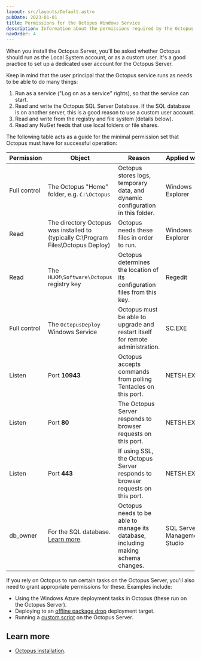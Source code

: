 ```yaml
---
layout: src/layouts/Default.astro
pubDate: 2023-01-01
title: Permissions for the Octopus Windows Service
description: Information about the permissions required by the Octopus windows service to operate.
navOrder: 4
---
```


When you install the Octopus Server, you'll be asked whether Octopus should run as the Local System account, or as a custom user. It's a good practice to set up a dedicated user account for the Octopus Server.

Keep in mind that the user principal that the Octopus service runs as needs to be able to do many things:

1. Run as a service ("Log on as a service" rights), so that the service can start.
1. Read and write the Octopus SQL Server Database. If the SQL database is on another server, this is a good reason to use a custom user account.
1. Read and write from the registry and file system (details below).
1. Read any NuGet feeds that use local folders or file shares.

The following table acts as a guide for the minimal permission set that Octopus must have for successful operation:

| Permission | Object | Reason | Applied with |
| --- | --- | --- | --- |
| Full control | The Octopus "Home" folder, e.g. `C:\Octopus` | Octopus stores logs, temporary data, and dynamic configuration in this folder. | Windows Explorer |
| Read | The directory Octopus was installed to (typically C:\Program Files\Octopus Deploy) | Octopus needs these files in order to run. | Windows Explorer |
| Read | The `HLKM\Software\Octopus` registry key | Octopus determines the location of its configuration files from this key. | Regedit |
| Full control | The `OctopusDeploy` Windows Service | Octopus must be able to upgrade and restart itself for remote administration. | SC.EXE |
| Listen | Port **10943** | Octopus accepts commands from polling Tentacles on this port. | NETSH.EXE |
| Listen | Port **80** | The Octopus Server responds to browser requests on this port. | NETSH.EXE |
| Listen | Port **443** | If using SSL, the Octopus Server responds to browser requests on this port. | NETSH.EXE |
| db\_owner | For the SQL database. [Learn more](/docs/installation/sql-server-database/). | Octopus needs to be able to manage its database, including making schema changes. | SQL Server Management Studio |

If you rely on Octopus to run certain tasks on the Octopus Server, you'll also need to grant appropriate permissions for these. Examples include:

- Using the Windows Azure deployment tasks in Octopus (these run on the Octopus Server).
- Deploying to an [offline package drop](/docs/infrastructure/deployment-targets/offline-package-drop/) deployment target.
- Running a [custom script](/docs/deployments/custom-scripts/) on the Octopus Server.

## Learn more

 - [Octopus installation](/docs/installation/).
